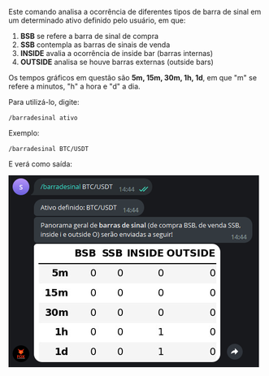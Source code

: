 Este comando analisa a ocorrência de diferentes tipos de 
barra de sinal em um determinado ativo definido pelo usuário, em que:

1. **BSB** se refere a barra de sinal de compra
1. **SSB** contempla as barras de sinais de venda
1. **INSIDE** avalia a ocorrência de inside bar (barras internas)
1. **OUTSIDE** analisa se houve barras externas (outside bars)

Os tempos gráficos em questão são **5m, 15m, 30m, 1h, 1d**, em 
que "m" se refere a minutos, "h" a hora e "d" a dia.

Para utilizá-lo, digite: 

```console
/barradesinal ativo
```

Exemplo: 

```console
/barradesinal BTC/USDT
```

E verá como saída: 

![](/img/barradesinal.png)